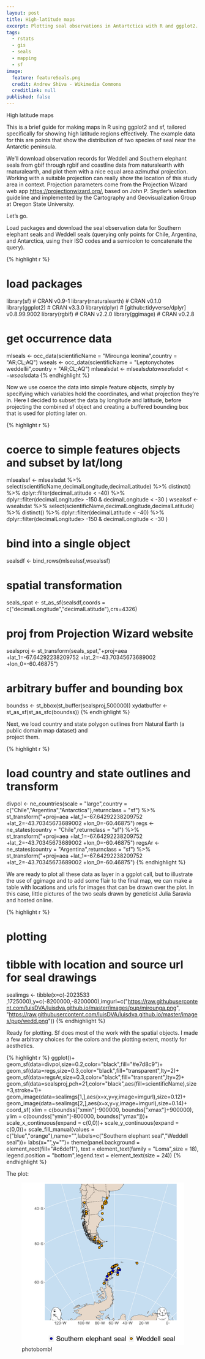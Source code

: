 ```yaml
---
layout: post
title: High-latitude maps
excerpt: Plotting seal observations in Antartctica with R and ggplot2.
tags:
  - rstats
  - gis
  - seals
  - mapping
  - sf
image:
  feature: featureSeals.png
  credit: Andrew Shiva - Wikimedia Commons
  creditlink: null
published: false
---
```


High latitude maps 

This is a brief guide for making maps in R using ggplot2 and sf, tailored specifically for showing high latitude regions effectively. The example data for this are points that show the distribution of two species of seal near the Antarctic peninsula.


We’ll download observation records for Weddell and Southern elephant seals from gbif through rgbif and coastline data from naturalearth with rnaturalearth, and plot them with a nice equal area azimuthal projection. Working with a suitable projection can really show the location of this study area in context. Projection parameters come from the Projection Wizard web app https://projectionwizard.org/, based on John P. Snyder’s selection guideline and implemented by the Cartography and Geovisualization Group at Oregon State University.

Let’s go.


Load packages and download the seal observation data for Southern elephant seals and Weddell seals (querying only points for Chile, Argentina, and Antarctica, using their ISO codes and a semicolon to concatenate the query).

{% highlight r %}
# load packages 
library(sf) # CRAN v0.9-1
library(rnaturalearth) # CRAN v0.1.0
library(ggplot2) # CRAN v3.3.0
library(dplyr) # [github::tidyverse/dplyr] v0.8.99.9002
library(rgbif) # CRAN v2.2.0
library(ggimage) # CRAN v0.2.8

# get occurrence data
mlseals <- occ_data(scientificName = "Mirounga leonina",country = "AR;CL;AQ")
wseals <- occ_data(scientificName = "Leptonychotes weddellii",country = "AR;CL;AQ")
mlsealsdat <- mlseals$data
wsealsdat <-wseals$data
{% endhighlight %}

Now we use coerce the data into simple feature objects, simply by specifying which variables hold the coordinates, and what projection they’re in. Here I decided to subset the data by longitude and latitude, before projecting the combined sf object and creating a buffered bounding box that is used for plotting later on.

{% highlight r %}

# coerce to simple features objects and subset by lat/long
mlsealssf <- 
  mlsealsdat %>% select(scientificName,decimalLongitude,decimalLatitude) %>% 
  distinct() %>% dplyr::filter(decimalLatitude < -40) %>% 
  dplyr::filter(decimalLongitude> -150 & decimalLongitude < -30 )
wsealssf <- 
  wsealsdat %>% select(scientificName,decimalLongitude,decimalLatitude) %>% 
  distinct() %>% dplyr::filter(decimalLatitude < -40) %>% 
  dplyr::filter(decimalLongitude> -150 & decimalLongitude < -30 )

# bind into a single object
sealsdf <- bind_rows(mlsealssf,wsealssf) 

# spatial transformation
seals_spat <- st_as_sf(sealsdf,coords = c("decimalLongitude","decimalLatitude"),crs=4326)               
# proj from Projection Wizard website
sealsproj <- st_transform(seals_spat,"+proj=aea +lat_1=-67.64292238209752 +lat_2=-43.70345673689002 +lon_0=-60.46875")
# arbitrary buffer and bounding box
boundss <- st_bbox(st_buffer(sealsproj,500000))
xydatbuffer <- st_as_sf(st_as_sfc(boundss))
{% endhighlight %}

Next, we load country and state polygon outlines from Natural Earth (a public domain map dataset) and  
project them.

{% highlight r %}

# load country and state outlines and transform 
divpol <- ne_countries(scale = "large",country = c("Chile","Argentina","Antarctica"),returnclass = "sf") %>% 
  st_transform("+proj=aea +lat_1=-67.64292238209752 +lat_2=-43.70345673689002 +lon_0=-60.46875")
regs <- ne_states(country = "Chile",returnclass = "sf") %>% 
  st_transform("+proj=aea +lat_1=-67.64292238209752 +lat_2=-43.70345673689002 +lon_0=-60.46875")
regsAr <- ne_states(country = "Argentina",returnclass = "sf") %>% 
  st_transform("+proj=aea +lat_1=-67.64292238209752 +lat_2=-43.70345673689002 +lon_0=-60.46875")
{% endhighlight %}


We are ready to plot all these data as layer in a ggplot call, but to illustrate the use of ggimage and to add some flair to the final map, we can make a table with locations and urls for images that can be drawn over the plot. In this case, little pictures of the two seals drawn by geneticist Julia Saravia and hosted online.

{% highlight r %}
# plotting
# tibble with location and source url for seal drawings
sealimgs <- tibble(x=c(-2023533 ,1725000),y=c(-8200000,-8200000),imgurl=c("https://raw.githubusercontent.com/luisDVA/luisdva.github.io/master/images/pup/mirounga.png",
                                  "https://raw.githubusercontent.com/luisDVA/luisdva.github.io/master/images/pup/wedd.png"))
{% endhighlight %}

Ready for plotting. Sf does most of the work with the spatial objects. I made a few arbitrary choices for the colors and the plotting extent, mostly for aesthetics.

{% highlight r %}
ggplot()+  
  geom_sf(data=divpol,size=0.2,color="black",fill="#e7d8c9")+
  geom_sf(data=regs,size=0.3,color="black",fill="transparent",lty=2)+
  geom_sf(data=regsAr,size=0.3,color="black",fill="transparent",lty=2)+
  geom_sf(data=sealsproj,pch=21,color="black",aes(fill=scientificName),size=3,stroke=1)+
  geom_image(data=sealimgs[1,],aes(x=x,y=y,image=imgurl),size=0.12)+
  geom_image(data=sealimgs[2,],aes(x=x,y=y,image=imgurl),size=0.14)+
    coord_sf(
    xlim = c(boundss["xmin"]-900000, boundss["xmax"]+900000),
    ylim = c(boundss["ymin"]-800000, boundss["ymax"]))+
  scale_x_continuous(expand = c(0,0))+
  scale_y_continuous(expand = c(0,0))+
  scale_fill_manual(values = c("blue","orange"),name="",labels=c("Southern elephant seal","Weddell seal"))+
  labs(x="",y="")+
  theme(panel.background = element_rect(fill="#c6def1"),
        text = element_text(family = "Loma",size = 18),
        legend.position = "bottom",legend.text = element_text(size = 24))
{% endhighlight %}

The plot:

<figure>
    <a href="/images/seals.png"><img src="/images/seals.png"></a>
        <figcaption>photobomb!</figcaption>
</figure>
